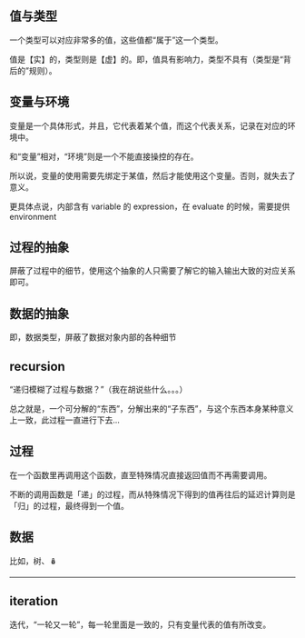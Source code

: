 ## 值与类型

一个类型可以对应非常多的值，这些值都“属于”这一个类型。

值是【实】的，类型则是【虚】的。即，值具有影响力，类型不具有（类型是“背后的”规则）。

## 变量与环境

变量是一个具体形式，并且，它代表着某个值，而这个代表关系，记录在对应的环境中。

和“变量”相对，“环境”则是一个不能直接操控的存在。

所以说，变量的使用需要先绑定于某值，然后才能使用这个变量。否则，就失去了意义。

更具体点说，内部含有 variable 的 expression，在 evaluate 的时候，需要提供 environment

## 过程的抽象

屏蔽了过程中的细节，使用这个抽象的人只需要了解它的输入输出大致的对应关系即可。

## 数据的抽象

即，数据类型，屏蔽了数据对象内部的各种细节

## recursion

“递归模糊了过程与数据？”（我在胡说些什么。。。）

总之就是，一个可分解的“东西”，分解出来的“子东西”，与这个东西本身某种意义上一致，此过程一直进行下去...

## 过程

在一个函数里再调用这个函数，直至特殊情况直接返回值而不再需要调用。

不断的调用函数是「递」的过程，而从特殊情况下得到的值再往后的延迟计算则是「归」的过程，最终得到一个值。

## 数据

比如，树、🪆

---

## iteration

迭代，“一轮又一轮”，每一轮里面是一致的，只有变量代表的值有所改变。
